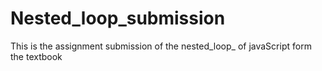 # Nested_loop_submission
This is the assignment submission of the nested_loop_ of javaScript form the textbook
